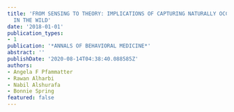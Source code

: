 ```yaml
---
title: 'FROM SENSING TO THEORY: IMPLICATIONS OF CAPTURING NATURALLY OCCURRING BEHAVIORS
  IN THE WILD'
date: '2018-01-01'
publication_types:
- 1
publication: '*ANNALS OF BEHAVIORAL MEDICINE*'
abstract: ''
publishDate: '2020-08-14T04:38:40.088585Z'
authors:
- Angela F Pfammatter
- Rawan Alharbi
- Nabil Alshurafa
- Bonnie Spring
featured: false
---
```

